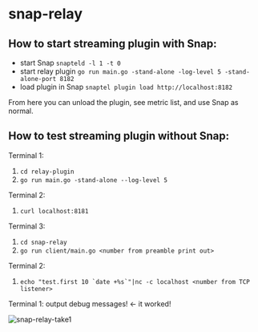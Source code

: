 # snap-relay

## How to start streaming plugin with Snap:
* start Snap `snapteld -l 1 -t 0`
* start relay plugin `go run main.go -stand-alone -log-level 5 -stand-alone-port 8182`
* load plugin in Snap `snaptel plugin load http://localhost:8182 `

From here you can unload the plugin, see metric list, and use Snap as normal.



## How to test streaming plugin without Snap:
Terminal 1: 
1. `cd relay-plugin`
2. `go run main.go -stand-alone --log-level 5`

Terminal 2:
1. `curl localhost:8181`

Terminal 3:
1. `cd snap-relay`
2. `go run client/main.go <number from preamble print out>`

Terminal 2: 
1. ```echo "test.first 10 `date +%s`"|nc -c localhost <number from TCP listener>```

Terminal 1:
output debug messages!  <- it worked! 


![snap-relay-take1](https://cloud.githubusercontent.com/assets/21182867/25767820/9bf9e176-31b1-11e7-82a4-88b0fd5368f2.gif)